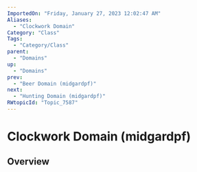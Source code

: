 ```yaml
---
ImportedOn: "Friday, January 27, 2023 12:02:47 AM"
Aliases:
  - "Clockwork Domain"
Category: "Class"
Tags:
  - "Category/Class"
parent:
  - "Domains"
up:
  - "Domains"
prev:
  - "Beer Domain (midgardpf)"
next:
  - "Hunting Domain (midgardpf)"
RWtopicId: "Topic_7587"
---
```

# Clockwork Domain (midgardpf)
## Overview
